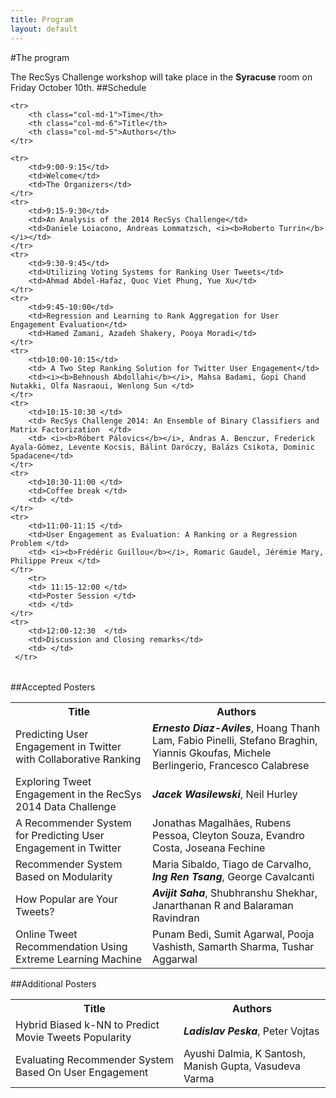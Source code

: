 ```yaml
---
title: Program
layout: default
---
```

#The program

The RecSys Challenge workshop will take place in the __Syracuse__ room on Friday October 10th.
##Schedule

<table class="table-bordered table-striped table-condensed table-nonfluid">
  
    <tr>
        <th class="col-md-1">Time</th>
        <th class="col-md-6">Title</th>
        <th class="col-md-5">Authors</th>
    </tr>
  
    <tr>
        <td>9:00-9:15</td>
        <td>Welcome</td>
        <td>The Organizers</td>
    </tr>
    <tr>
        <td>9:15-9:30</td>
        <td>An Analysis of the 2014 RecSys Challenge</td>
        <td>Daniele Loiacono, Andreas Lommatzsch, <i><b>Roberto Turrin</b></i></td>
    </tr>
    <tr>
        <td>9:30-9:45</td>
        <td>Utilizing Voting Systems for Ranking User Tweets</td>
        <td>Ahmad Abdel-Hafaz, Quoc Viet Phung, Yue Xu</td>
    </tr>
    <tr>
        <td>9:45-10:00</td>
        <td>Regression and Learning to Rank Aggregation for User Engagement Evaluation</td>
        <td>Hamed Zamani, Azadeh Shakery, Pooya Moradi</td>
    </tr>
    <tr>
        <td>10:00-10:15</td>
        <td> A Two Step Ranking Solution for Twitter User Engagement</td>
        <td><i><b>Behnoush Abdollahi</b></i>, Mahsa Badami, Gopi Chand Nutakki, Olfa Nasraoui, Wenlong Sun </td>
    </tr>    
    <tr>
        <td>10:15-10:30 </td>
        <td> RecSys Challenge 2014: An Ensemble of Binary Classifiers and Matrix Factorization  </td>
        <td> <i><b>Róbert Pálovics</b></i>, Andras A. Benczur, Frederick Ayala-Gómez, Levente Kocsis, Bálint Daróczy, Balázs Csikota, Dominic Spadacene</td>
    </tr>    
    <tr>
        <td>10:30-11:00 </td>
        <td>Coffee break </td>
        <td> </td>
    </tr>    
    <tr>
        <td>11:00-11:15 </td>
        <td>User Engagement as Evaluation: A Ranking or a Regression Problem </td>
        <td> <i><b>Frédéric Guillou</b></i>, Romaric Gaudel, Jérémie Mary, Philippe Preux </td>
    </tr>    
        <tr>
        <td> 11:15-12:00 </td>
        <td>Poster Session </td>
        <td> </td>
    </tr>   
    <tr>
        <td>12:00-12:30  </td>
        <td>Discussion and Closing remarks</td>
        <td> </td>
     </tr>   
</table>


##Accepted Posters

<table class="table-bordered table-striped table-condensed">
    <tr>
        <th>Title</th>
        <th>Authors</th>
    </tr>
      <tr>
        <td>Predicting User Engagement in Twitter with Collaborative Ranking</td>
        <td><i><b>Ernesto Diaz-Aviles</b></i>, Hoang Thanh Lam, Fabio Pinelli, Stefano Braghin, Yiannis Gkoufas, Michele Berlingerio, Francesco Calabrese</td>
      </tr>   
      <tr>
        <td>Exploring Tweet Engagement in the RecSys 2014 Data Challenge </td>
        <td> <i><b>Jacek Wasilewski</b></i>, Neil Hurley</td>
      </tr>   
       <tr>
        <td>A Recommender System for Predicting User Engagement in Twitter </td>
        <td>Jonathas Magalhães, Rubens Pessoa, Cleyton Souza, Evandro Costa, Joseana Fechine </td>
      </tr>  
       <tr>
        <td>Recommender System Based on Modularity</td>
        <td>Maria Sibaldo, Tiago de Carvalho, <i><b>Ing Ren Tsang</b></i>, George Cavalcanti </td>
      </tr>  
       <tr>
        <td>How Popular are Your Tweets?  </td>
        <td><b><i>Avijit Saha</i></b>, Shubhranshu Shekhar, Janarthanan R and Balaraman Ravindran  </td>
      </tr>  
       <tr>
        <td> Online Tweet Recommendation Using Extreme Learning Machine</td>
        <td>Punam Bedi, Sumit Agarwal, Pooja Vashisth, Samarth Sharma, Tushar Aggarwal </td>
      </tr>  
</table>

##Additional Posters

<table class="table-bordered table-striped table-condensed">
    <tr>
        <th>Title</th>
        <th>Authors</th>
    </tr>
      <tr>
      <td>Hybrid Biased k-NN to Predict Movie Tweets Popularity</td>
      <td><i><b>Ladislav Peska</b></i>, Peter Vojtas</td>
      </tr>  
       <tr>
      <td>Evaluating Recommender System Based On User Engagement</td>
      <td>Ayushi Dalmia, K Santosh, Manish Gupta, Vasudeva Varma</td>
      </tr>  
</table>
